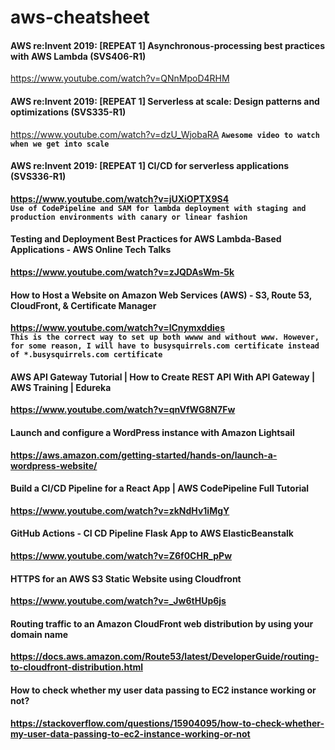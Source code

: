 # aws-cheatsheet

#### AWS re:Invent 2019: [REPEAT 1] Asynchronous-processing best practices with AWS Lambda (SVS406-R1)
https://www.youtube.com/watch?v=QNnMpoD4RHM

#### AWS re:Invent 2019: [REPEAT 1] Serverless at scale: Design patterns and optimizations (SVS335-R1)
https://www.youtube.com/watch?v=dzU_WjobaRA
<b>`Awesome video to watch when we get into scale`

#### AWS re:Invent 2019: [REPEAT 1] CI/CD for serverless applications (SVS336-R1)
https://www.youtube.com/watch?v=jUXiOPTX9S4
<br>`Use of CodePipeline and SAM for lambda deployment with staging and production environments with canary or linear fashion`

#### Testing and Deployment Best Practices for AWS Lambda-Based Applications - AWS Online Tech Talks
https://www.youtube.com/watch?v=zJQDAsWm-5k

#### How to Host a Website on Amazon Web Services (AWS) - S3, Route 53, CloudFront, & Certificate Manager
https://www.youtube.com/watch?v=lCnymxddies
<br>`This is the correct way to set up both wwww and without www. However, for some reason, I will have to busysquirrels.com certificate instead of *.busysquirrels.com certificate`

#### AWS API Gateway Tutorial | How to Create REST API With API Gateway | AWS Training | Edureka
https://www.youtube.com/watch?v=qnVfWG8N7Fw

#### Launch and configure a WordPress instance with Amazon Lightsail
https://aws.amazon.com/getting-started/hands-on/launch-a-wordpress-website/

#### Build a CI/CD Pipeline for a React App | AWS CodePipeline Full Tutorial
https://www.youtube.com/watch?v=zkNdHv1iMgY

#### GitHub Actions - CI CD Pipeline Flask App to AWS ElasticBeanstalk
https://www.youtube.com/watch?v=Z6f0CHR_pPw

#### HTTPS for an AWS S3 Static Website using Cloudfront
https://www.youtube.com/watch?v=_Jw6tHUp6js

#### Routing traffic to an Amazon CloudFront web distribution by using your domain name
https://docs.aws.amazon.com/Route53/latest/DeveloperGuide/routing-to-cloudfront-distribution.html

#### How to check whether my user data passing to EC2 instance working or not?
https://stackoverflow.com/questions/15904095/how-to-check-whether-my-user-data-passing-to-ec2-instance-working-or-not
